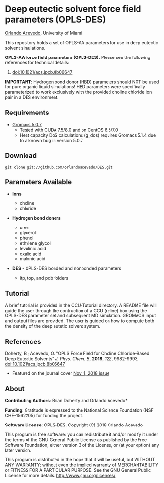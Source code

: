 Deep eutectic solvent force field parameters (OPLS-DES)
=================================================

[Orlando Acevedo](http://www.acevedoresearch.com), University of Miami

This repository holds a set of OPLS-AA parameters for use in deep eutectic solvent simulations. 

**OPLS-AA force field parameters (OPLS-DES).**
Please see the following references for technical details:
1. [doi:10.1021/acs.jpcb.8b06647](http://pubs.acs.org/doi/abs/10.1021/acs.jpcb.8b06647)

**IMPORTANT**: Hydrogen bond donor (HBD) parameters should NOT be used for pure organic liquid simulations! HBD parameters were specifically parameterized to work exclusively with the provided choline chloride ion pair in a DES environment.

Requirements
------------
* [Gromacs 5.0.7](http://www.gromacs.org/Downloads)
    * Tested with CUDA 7.5/8.0 and on CentOS 6.5/7.0
    * Heat capacity DoS calculations (g_dos) requires Gromacs 5.1.4 due to a known bug in version 5.0.7
    
Download
-----
```
git clone git://github.com/orlandoacevedo/DES.git
```

Parameters Available
--------------------
* **Ions**
    * choline
    * chloride
* **Hydrogen bond donors**
    * urea
    * glycerol
    * phenol
    * ethylene glycol
    * levulinic acid
    * oxalic acid
    * malonic acid
    
* **DES** - OPLS-DES bonded and nonbonded parameters
    * itp, top, and pdb folders

Tutorial
--------
A brief tutorial is provided in the CCU-Tutorial directory. A README file will guide the user through the contruction of a CCU (reline) box using the OPLS-DES parameter set and subsequent MD simulation. GROMACS input and output files are provided. The user is guided on how to compute both the density of the deep eutetic solvent system.

References
----------
Doherty, B.; Acevedo, O. "OPLS Force Field for Choline Chloride-Based Deep Eutectic Solvents" *J. Phys. Chem. B*, **2018**, *122*, 9982-9993. [doi:10.1021/acs.jpcb.8b06647](http://pubs.acs.org/doi/abs/10.1021/acs.jpcb.8b06647)
* Featured on the journal cover [Nov. 1, 2018 issue](https://pubs.acs.org/toc/jpcbfk/122/43)

About
-----
**Contributing Authors**: Brian Doherty and Orlando Acevedo*

**Funding**: Gratitude is expressed to the National Science Foundation (NSF CHE-1562205) for funding the project.

**Software License**:
OPLS-DES.
Copyright (C) 2018 Orlando Acevedo

This program is free software: you can redistribute it and/or modify
it under the terms of the GNU General Public License as published by
the Free Software Foundation, either version 3 of the License, or
(at your option) any later version.

This program is distributed in the hope that it will be useful,
but WITHOUT ANY WARRANTY; without even the implied warranty of
MERCHANTABILITY or FITNESS FOR A PARTICULAR PURPOSE.  See the
GNU General Public License for more details. <http://www.gnu.org/licenses/>
